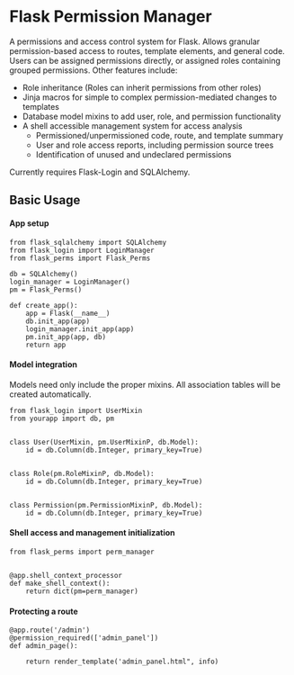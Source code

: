 # Flask Permission Manager

A permissions and access control system for Flask.  Allows granular permission-based access to routes, template elements, and general code.  Users can be assigned permissions directly, or assigned roles containing grouped permissions.  Other features include:

- Role inheritance (Roles can inherit permissions from other roles)
- Jinja macros for simple to complex permission-mediated changes to templates
- Database model mixins to add user, role, and permission functionality
- A shell accessible management system for access analysis
    - Permissioned/unpermissioned code, route, and template summary
    - User and role access reports, including permission source trees
    - Identification of unused and undeclared permissions 

Currently requires Flask-Login and SQLAlchemy.

## Basic Usage


#### App setup
```
from flask_sqlalchemy import SQLAlchemy
from flask_login import LoginManager
from flask_perms import Flask_Perms

db = SQLAlchemy()
login_manager = LoginManager()
pm = Flask_Perms()

def create_app():
    app = Flask(__name__)
    db.init_app(app)
    login_manager.init_app(app)
    pm.init_app(app, db)
    return app
```

#### Model integration
Models need only include the proper mixins.  All association tables will be created automatically.
```
from flask_login import UserMixin
from yourapp import db, pm


class User(UserMixin, pm.UserMixinP, db.Model):
    id = db.Column(db.Integer, primary_key=True)


class Role(pm.RoleMixinP, db.Model):
    id = db.Column(db.Integer, primary_key=True)


class Permission(pm.PermissionMixinP, db.Model):
    id = db.Column(db.Integer, primary_key=True)
```


#### Shell access and management initialization
```
from flask_perms import perm_manager


@app.shell_context_processor
def make_shell_context():
    return dict(pm=perm_manager)
```

#### Protecting a route
```
@app.route('/admin')
@permission_required(['admin_panel'])
def admin_page():

    return render_template('admin_panel.html", info)
```




